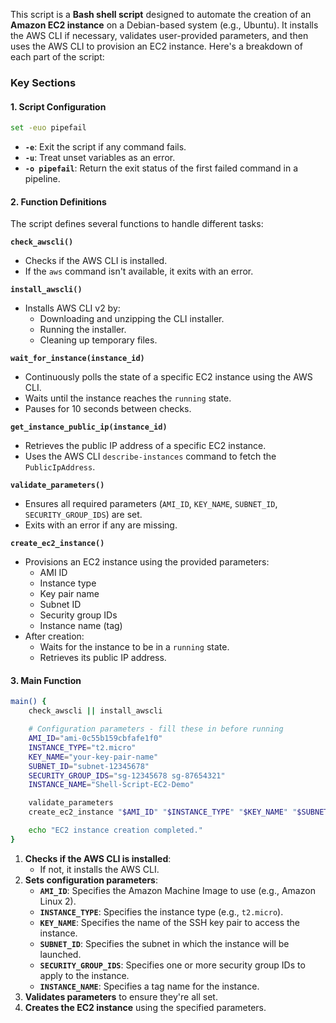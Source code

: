 This script is a **Bash shell script** designed to automate the creation of an **Amazon EC2 instance** on a Debian-based system (e.g., Ubuntu). It installs the AWS CLI if necessary, validates user-provided parameters, and then uses the AWS CLI to provision an EC2 instance. Here's a breakdown of each part of the script:

### **Key Sections**

#### 1. **Script Configuration**
```bash
set -euo pipefail
```
- **`-e`**: Exit the script if any command fails.
- **`-u`**: Treat unset variables as an error.
- **`-o pipefail`**: Return the exit status of the first failed command in a pipeline.

#### 2. **Function Definitions**
The script defines several functions to handle different tasks:

**`check_awscli()`**
- Checks if the AWS CLI is installed.
- If the `aws` command isn't available, it exits with an error.

**`install_awscli()`**
- Installs AWS CLI v2 by:
  - Downloading and unzipping the CLI installer.
  - Running the installer.
  - Cleaning up temporary files.

**`wait_for_instance(instance_id)`**
- Continuously polls the state of a specific EC2 instance using the AWS CLI.
- Waits until the instance reaches the `running` state.
- Pauses for 10 seconds between checks.

**`get_instance_public_ip(instance_id)`**
- Retrieves the public IP address of a specific EC2 instance.
- Uses the AWS CLI `describe-instances` command to fetch the `PublicIpAddress`.

**`validate_parameters()`**
- Ensures all required parameters (`AMI_ID`, `KEY_NAME`, `SUBNET_ID`, `SECURITY_GROUP_IDS`) are set.
- Exits with an error if any are missing.

**`create_ec2_instance()`**
- Provisions an EC2 instance using the provided parameters:
  - AMI ID
  - Instance type
  - Key pair name
  - Subnet ID
  - Security group IDs
  - Instance name (tag)
- After creation:
  - Waits for the instance to be in a `running` state.
  - Retrieves its public IP address.

#### 3. **Main Function**
```bash
main() {
    check_awscli || install_awscli

    # Configuration parameters - fill these in before running
    AMI_ID="ami-0c55b159cbfafe1f0"
    INSTANCE_TYPE="t2.micro"
    KEY_NAME="your-key-pair-name"
    SUBNET_ID="subnet-12345678"
    SECURITY_GROUP_IDS="sg-12345678 sg-87654321"
    INSTANCE_NAME="Shell-Script-EC2-Demo"

    validate_parameters
    create_ec2_instance "$AMI_ID" "$INSTANCE_TYPE" "$KEY_NAME" "$SUBNET_ID" "$SECURITY_GROUP_IDS" "$INSTANCE_NAME"

    echo "EC2 instance creation completed."
}
```

1. **Checks if the AWS CLI is installed**:
   - If not, it installs the AWS CLI.
2. **Sets configuration parameters**:
   - **`AMI_ID`**: Specifies the Amazon Machine Image to use (e.g., Amazon Linux 2).
   - **`INSTANCE_TYPE`**: Specifies the instance type (e.g., `t2.micro`).
   - **`KEY_NAME`**: Specifies the name of the SSH key pair to access the instance.
   - **`SUBNET_ID`**: Specifies the subnet in which the instance will be launched.
   - **`SECURITY_GROUP_IDS`**: Specifies one or more security group IDs to apply to the instance.
   - **`INSTANCE_NAME`**: Specifies a tag name for the instance.
3. **Validates parameters** to ensure they're all set.
4. **Creates the EC2 instance** using the specified parameters.
